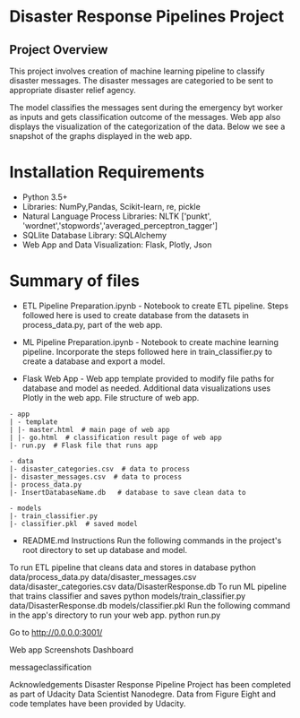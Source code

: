 # Disaster Response Pipelines Project


## Project Overview
This project involves creation of machine learning pipeline to classify disaster messages. The disaster messages are categoried to be sent to appropriate disaster relief agency.

The model classifies the messages sent during the emergency  byt worker as inputs and gets classification outcome of the messages.
Web app also displays the visualization of the categorization of the data. Below we see a snapshot of the graphs displayed in the web app.

# Installation Requirements
- Python 3.5+ 
- Libraries: NumPy,Pandas, Scikit-learn, re, pickle
- Natural Language Process Libraries: NLTK ['punkt', 'wordnet','stopwords','averaged_perceptron_tagger']
- SQLlite Database Library: SQLAlchemy
- Web App and Data Visualization: Flask, Plotly, Json

# Summary of files
- ETL Pipeline Preparation.ipynb - Notebook to create ETL pipeline. Steps followed here is used to create database from the datasets in process_data.py, part of the web app.

- ML Pipeline Preparation.ipynb - Notebook to create machine learning pipeline. Incorporate the steps followed here in train_classifier.py to create a database and export a model.

- Flask Web App - Web app template provided to modify file paths for database and model as needed. Additional data visualizations uses Plotly in the web app. File structure of web app.

```text
- app
| - template
| |- master.html  # main page of web app
| |- go.html  # classification result page of web app
|- run.py  # Flask file that runs app

- data
|- disaster_categories.csv  # data to process 
|- disaster_messages.csv  # data to process
|- process_data.py
|- InsertDatabaseName.db   # database to save clean data to

- models
|- train_classifier.py
|- classifier.pkl  # saved model 
```
- README.md
Instructions
Run the following commands in the project's root directory to set up database and model.

To run ETL pipeline that cleans data and stores in database python data/process_data.py data/disaster_messages.csv data/disaster_categories.csv data/DisasterResponse.db
To run ML pipeline that trains classifier and saves python models/train_classifier.py data/DisasterResponse.db models/classifier.pkl
Run the following command in the app's directory to run your web app. python run.py

Go to http://0.0.0.0:3001/

Web app Screenshots
Dashboard

messageclassification

Acknowledgements
Disaster Response Pipeline Project has been completed as part of Udacity Data Scientist Nanodegre. Data from Figure Eight and code templates have been provided by Udacity.
